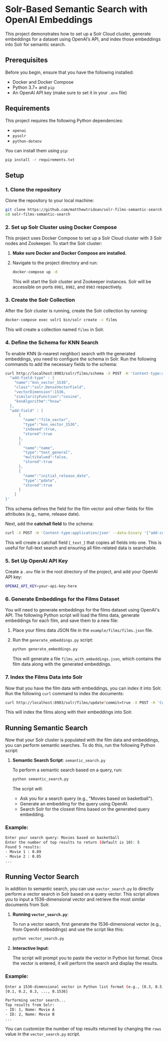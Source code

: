 # Solr-Based Semantic Search with OpenAI Embeddings

This project demonstrates how to set up a Solr Cloud cluster, generate embeddings for a dataset using OpenAI’s API, and index those embeddings into Solr for semantic search.

## Prerequisites

Before you begin, ensure that you have the following installed:

- Docker and Docker Compose
- Python 3.7+ and `pip`
- An OpenAI API key (make sure to set it in your `.env` file)

## Requirements

This project requires the following Python dependencies:

- `openai`
- `pysolr`
- `python-dotenv`

You can install them using `pip`:

```bash
pip install -r requirements.txt
```

## Setup

### 1. Clone the repository

Clone the repository to your local machine:

```bash
git clone https://github.com/matthewtridoan/solr-films-semantic-search.git
cd solr-films-semantic-search
```

### 2. Set up Solr Cluster using Docker Compose

This project uses Docker Compose to set up a Solr Cloud cluster with 3 Solr nodes and Zookeeper. To start the Solr cluster:

1. **Make sure Docker and Docker Compose are installed.**
2. Navigate to the project directory and run:

   ```bash
   docker-compose up -d
   ```

   This will start the Solr cluster and Zookeeper instances. Solr will be accessible on ports `8981`, `8982`, and `8983` respectively.

### 3. Create the Solr Collection

After the Solr cluster is running, create the Solr collection by running:

```bash
docker-compose exec solr1 bin/solr create -c films
```

This will create a collection named `films` in Solr.

### 4. Define the Schema for KNN Search

To enable KNN (k-nearest neighbor) search with the generated embeddings, you need to configure the schema in Solr. Run the following commands to add the necessary fields to the schema:

```bash
curl http://localhost:8983/solr/films/schema -X POST -H 'Content-type:application/json' --data-binary '{
  "add-field-type" : {
    "name":"knn_vector_1536",
    "class":"solr.DenseVectorField",
    "vectorDimension":1536,
    "similarityFunction":"cosine",
    "knnAlgorithm":"hnsw"
  },
  "add-field" : [
      {
        "name":"film_vector",
        "type":"knn_vector_1536",
        "indexed":true,
        "stored":true
      },
      {
        "name":"name",
        "type":"text_general",
        "multiValued":false,
        "stored":true
      },
      {
        "name":"initial_release_date",
        "type":"pdate",
        "stored":true
      }
    ]
}'
```

This schema defines the field for the film vector and other fields for film attributes (e.g., name, release date).

Next, add the **catchall field** to the schema:

```bash
curl -X POST -H 'Content-type:application/json' --data-binary '{"add-copy-field" : {"source":"*","dest":"_text_"}}' http://localhost:8983/solr/films/schema
```

This will create a catchall field (`_text_`) that copies all fields into one. This is useful for full-text search and ensuring all film-related data is searchable.

### 5. Set Up OpenAI API Key

Create a `.env` file in the root directory of the project, and add your OpenAI API key:

```bash
OPENAI_API_KEY=your-api-key-here
```

### 6. Generate Embeddings for the Films Dataset

You will need to generate embeddings for the films dataset using OpenAI's API. The following Python script will load the films data, generate embeddings for each film, and save them to a new file:

1. Place your films data JSON file in the `example/films/films.json` file.
2. Run the `generate_embeddings.py` script:

   ```bash
   python generate_embeddings.py
   ```

   This will generate a file `films_with_embeddings.json`, which contains the film data along with the generated embeddings.

### 7. Index the Films Data into Solr

Now that you have the film data with embeddings, you can index it into Solr. Run the following `curl` command to index the documents:

```bash
curl http://localhost:8983/solr/films/update?commit=true -X POST -H 'Content-Type: application/json' --data-binary @films_with_embeddings.json
```

This will index the films along with their embeddings into Solr.

## Running Semantic Search

Now that your Solr cluster is populated with the film data and embeddings, you can perform semantic searches. To do this, run the following Python script:

1. **Semantic Search Script**: `semantic_search.py`

   To perform a semantic search based on a query, run:

   ```bash
   python semantic_search.py
   ```

   The script will:

   - Ask you for a search query (e.g., "Movies based on basketball").
   - Generate an embedding for the query using OpenAI.
   - Search Solr for the closest films based on the generated query embedding.

### Example:

```bash
Enter your search query: Movies based on basketball
Enter the number of top results to return (default is 10): 5
Found 5 results:
- Movie 1 : 0.89
- Movie 2 : 0.85
...
```

## Running Vector Search

In addition to semantic search, you can use `vector_search.py` to directly perform a vector search in Solr based on a query vector. This script allows you to input a 1536-dimensional vector and retrieve the most similar documents from Solr.

1. **Running `vector_search.py`**:

   To run a vector search, first generate the 1536-dimensional vector (e.g., from OpenAI embeddings) and use the script like this:

   ```bash
   python vector_search.py
   ```

2. **Interactive Input**:

   The script will prompt you to paste the vector in Python list format. Once the vector is entered, it will perform the search and display the results.

### Example:

```bash
Enter a 1536-dimensional vector in Python list format (e.g., [0.3, 0.5, ...]):
[0.1, 0.2, 0.3, ..., 0.1536]

Performing vector search...
Top results from Solr:
- ID: 1, Name: Movie A
- ID: 2, Name: Movie B
...
```

You can customize the number of top results returned by changing the `rows` value in the `vector_search.py` script.
